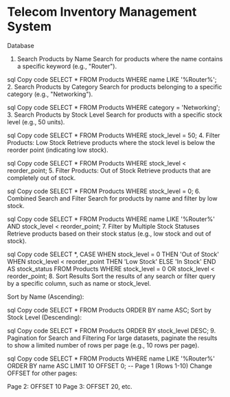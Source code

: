 # Telecom Inventory Management System
Database
1. Search Products by Name
Search for products where the name contains a specific keyword (e.g., "Router").

sql
Copy code
SELECT * 
FROM Products
WHERE name LIKE '%Router%';
2. Search Products by Category
Search for products belonging to a specific category (e.g., "Networking").

sql
Copy code
SELECT * 
FROM Products
WHERE category = 'Networking';
3. Search Products by Stock Level
Search for products with a specific stock level (e.g., 50 units).

sql
Copy code
SELECT * 
FROM Products
WHERE stock_level = 50;
4. Filter Products: Low Stock
Retrieve products where the stock level is below the reorder point (indicating low stock).

sql
Copy code
SELECT * 
FROM Products
WHERE stock_level < reorder_point;
5. Filter Products: Out of Stock
Retrieve products that are completely out of stock.

sql
Copy code
SELECT * 
FROM Products
WHERE stock_level = 0;
6. Combined Search and Filter
Search for products by name and filter by low stock.

sql
Copy code
SELECT * 
FROM Products
WHERE name LIKE '%Router%' AND stock_level < reorder_point;
7. Filter by Multiple Stock Statuses
Retrieve products based on their stock status (e.g., low stock and out of stock).

sql
Copy code
SELECT *, 
       CASE 
           WHEN stock_level = 0 THEN 'Out of Stock'
           WHEN stock_level < reorder_point THEN 'Low Stock'
           ELSE 'In Stock'
       END AS stock_status
FROM Products
WHERE stock_level = 0 OR stock_level < reorder_point;
8. Sort Results
Sort the results of any search or filter query by a specific column, such as name or stock_level.

Sort by Name (Ascending):

sql
Copy code
SELECT * 
FROM Products
ORDER BY name ASC;
Sort by Stock Level (Descending):

sql
Copy code
SELECT * 
FROM Products
ORDER BY stock_level DESC;
9. Pagination for Search and Filtering
For large datasets, paginate the results to show a limited number of rows per page (e.g., 10 rows per page).

sql
Copy code
SELECT * 
FROM Products
WHERE name LIKE '%Router%'
ORDER BY name ASC
LIMIT 10 OFFSET 0; -- Page 1 (Rows 1-10)
Change OFFSET for other pages:

Page 2: OFFSET 10
Page 3: OFFSET 20, etc.
